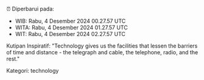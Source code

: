 ⏰ Diperbarui pada:
- WIB: Rabu, 4 Desember 2024 00.27.57 UTC
- WITA: Rabu, 4 Desember 2024 01.27.57 UTC
- WIT: Rabu, 4 Desember 2024 02.27.57 UTC

Kutipan Inspiratif:
"Technology gives us the facilities that lessen the barriers of time and distance - the telegraph and cable, the telephone, radio, and the rest."


Kategori: technology

